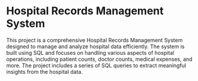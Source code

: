 <h1>Hospital Records Management System</h1>

This project is a comprehensive Hospital Records Management System designed to manage and analyze hospital data efficiently. The system is built using SQL and focuses on handling various aspects of hospital operations, including patient counts, doctor counts, medical expenses, and more. The project includes a series of SQL queries to extract meaningful insights from the hospital data.
